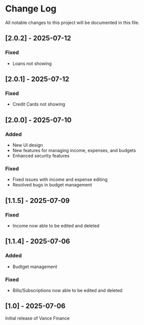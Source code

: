 # Change Log
All notable changes to this project will be documented in this file.


## [2.0.2] - 2025-07-12

### Fixed
 - Loans not showing

## [2.0.1] - 2025-07-12

### Fixed
 - Credit Cards not showing

## [2.0.0] - 2025-07-10

### Added
 - New UI design
 - New features for managing income, expenses, and budgets
 - Enhanced security features

### Fixed
 - Fixed issues with income and expense editing
 - Resolved bugs in budget management
 
## [1.1.5] - 2025-07-09

### Fixed
 - Income now able to be edited and deleted

## [1.1.4] - 2025-07-06
 
### Added
 - Budtget management

### Fixed
 - Bills/Subscriptions now able to be edited and deleted

## [1.0] - 2025-07-06
 
Initial release of Vance Finance
